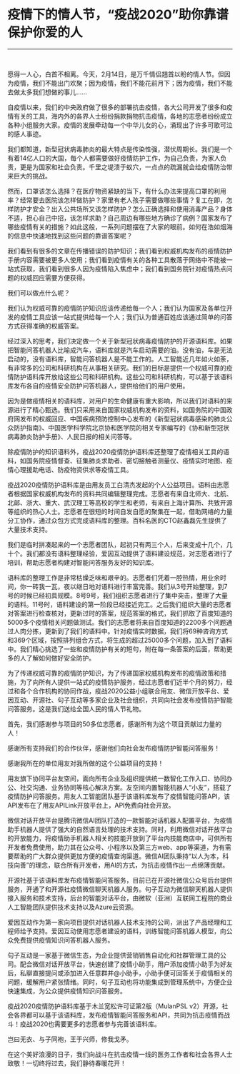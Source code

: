# 疫情下的情人节，“疫战2020”助你靠谱保护你爱的人
<hr/>

<br/>

愿得一人心，白首不相离。今天，2月14日，是万千情侣翘首以盼的情人节。但因为疫情，我们不能出门欢聚；因为疫情，我们不能花前月下；因为疫情，我们不能去做太多我们想做的事儿……



自疫情以来，我们的中央政府做了很多的部署抗击疫情，各大公司开发了很多和疫情有关的工具，海内外的各界人士纷纷捐款捐物抗击疫情，各地的志愿者纷纷成立各种小组服务大家。疫情的发展牵动每一个中华儿女的心，涌现出了许多可歌可泣的感人事迹。



我们都知道，新型冠状病毒肺炎的最大特点是传染性强，潜伏周期长。我们是一个有着14亿人口的大国，每个人都需要做好疫情防护工作，为自己负责，为家人负责，更是为国家和社会负责。千里之堤溃于蚁穴，一点点的疏漏就会给疫情防治带来巨大的挑战。



然而，口罩该怎么选择？在医疗物资紧缺的当下，有什么办法来提高口罩的利用率？经常要去医院该怎样做防护？家里有老人孩子需要做哪些事情？复工在即，怎样防护才安全？出入公共场所又该怎样防护？怎么正确选择和使用消毒产品？身体不适，担心自己中招，该怎样求助？自己周边有哪些地方确诊了病例？国家发布了哪些疫情有关的措施？如此这般，一系列问题摆在了大家的眼前。如何在浩如烟海的信息中快速地找到这些问题的靠谱答案呢？



我们看到有很多的文章在传播错误的防护知识；我们看到权威机构发布的疫情防护手册内容需要被更多人使用；我们看到疫情有关的各种工具散落于网络中不能被一站式获取，我们看到很多人因为疫情陷入焦虑中；我们看到国务院针对疫情热点问题的权威回应需要方便获得。



我们可以做点什么呢？



我们认为权威可靠的疫情防护知识应该传递给每一个人；我们认为国家及各单位开发的疫情工具应该一站式提供给每一个人；我们认为普通百姓应该通过简单的问答方式获得准确的权威答案。



经过深入的思考，我们决定做一个关于新型冠状病毒疫情防护的开源语料库。如果把智能问答机器人比喻成汽车，语料库就是汽车启动需要的油。没有油，车是无法启动的，没有语料库，智能问答机器人是不能工作的。人工智能近几年如火如荼，有非常多的公司和科研机构在从事相关研究。我们的目标是提供一个权威可靠的疫情防护语料库开放给这些公司和科研机构。这些公司和科研机构，可以基于该语料库发布各自的疫情安全防护问答机器人，提供给他们的用户使用。



因为是做疫情相关的语料库，对用户的生命健康有重大影响，所以我们对语料的来源进行了精心甄选。我们只采用来自国家权威机构发布的资料，如国务院的中国政府网发布的权威回应、中国疾病预防控制中心发布的《新型冠状病毒感染的肺炎公众防护指南》、中国医学科学院北京协和医学院的相关专家编写的《协和新型冠状病毒肺炎防护手册》、人民日报的相关问答等。



除疫情防护的知识语料外，疫战2020疫情防护语料库还整理了疫情相关工具的语料，如国务院疫情督查、征集肺炎求助者、密切接触者测量仪、疫情实时地图、疫情心理援助电话、防疫物资供求等疫情工具。



疫战2020疫情防护语料库是由用友员工白清杰发起的个人公益项目。语料由志愿者根据国家权威机构发布的资料共同编辑整理完成。志愿者有来自北师大、北航、北邮、浙大、重大、武汉理工等高校的学生和老师，有来自上海计算所、共致开源等组织的热心人士。志愿者在很短的时间自发自愿的聚集在一起，借助网络的力量分工协作，通过众包方式完成语料库的整理。百科名医的CTO赵鑫磊先生提供了大量技术支持。



我们是临时拼凑起来的一个志愿者团队，起初只有两三个人，后来变成十几个，几十个。我们都没有语料整理经验，爱因互动提供了语料建设规范，对志愿者进行了培训，帮助志愿者构建对智能问答服务友好的知识库。



语料库的整理工作是非常枯燥乏味和艰辛的。志愿者们凭着一腔热情，用业余时间，你一砖我一瓦，夜以继日地对语料进行丰富完善。我们从3号开始整理，到7号的时候已经初具规模。8号9号，我们组织志愿者进行了集中突击，整理了大量的语料。11号时，语料建设的第一阶段已经接近完工。之后我们组织大量的志愿者对答案进行检查核对，更新过时的答案，规范答案的格式，我们抓取了百度知道的5000多个疫情相关问题做测试。我们的志愿者将来自百度知道的2200多个问题通过人肉分拣，更新到了我们的语料中。针对疫情实时数据，我们将69种咨询方式和369个区域，按照排列组合方式，将生成的超过25000多个问题，加入到了语料中。我们精心挑选了一些和疫情防护有关的短句，附在每一条答案的后面，帮助更多的人了解如何做好安全防护。



为了传递权威可靠的疫情防护知识，为了传递国家权威机构发布的疫情政策和措施，为了向所有人提供一站式的疫情防护服务，经过志愿者们近半个月的努力，经过和各个合作机构的协同作战，疫战2020公益小组联合用友、微信开放平台、爱因互动、开源社、句子互动等多家企业及社会组织，共同向社会发布疫情防护智能问答服务。这是我们送给全国人民的情人节礼物。



首先，我们感谢参与项目的50多位志愿者，感谢所有为这个项目贡献过力量的人！



感谢所有支持我们的合作伙伴，感谢他们向社会发布疫情防护智能问答服务！



感谢我所在的单位用友对我所做的这个公益项目的支持！



用友旗下协同平台友空间，面向所有企业及组织提供统一数智化工作入口、协同办公、社交沟通、业务协同等核心解决方案。友空间内置智能机器人“小友”，搭载了疫情防护问答服务。用友人工智能团队基于该语料库发布了疫情智能问答API，该API发布在了用友APILink开放平台上，API免费向社会开放。



微信对话开放平台是腾讯微信AI团队打造的一款智能对话机器人配置平台，为疫情助手机器人提供了强大的自然语言处理的技术支持。同时，利用微信对话开放平台的开放能力，将疫情助手机器人相关的技能开放到了平台内技能商店中，可供所有开发者免费使用，助力其在公众号、小程序以及第三方web、app等渠道，为有需要帮助的广大群众提供更加方便的疫情查询渠道。微信AI团队秉持“以人为本，科技向善”的理念，联合所有开发者，用AI的方式，为抗击疫情作出一点绵薄贡献。





开源社基于该语料库发布疫情智能问答服务，目前已在开源社微信公众号后台提供服务，开通了和开源社疫情微信聊天机器人服务。句子互动为微信聊天机器人提供接入服务和技术支持，后台的智能对话平台，由微软（亚洲）互联网工程院的商业人工智能团队提供技术支持以及Azure云资源。





爱因互动作为第一家向项目提供对话机器人技术支持的公司，派出了产品经理和工程师给予支持。爱因互动使用志愿者建设的语料，训练智能问答机器人模型，向公众免费提供疫情知识问答机器人服务。





句子互动是一家基于微信生态，为企业提供营销销售自动化和社群管理工具的公司。配合微信对话开放平台，快速创建了疫情小助手，用户添加疫情小助手为好友后，私聊直接提问或添加进入任意群并@小助手，小助手便可回答关于疫情相关的问题，缓解用户紧张情绪。同时，句子互动也将功能集成到管理系统中，方便企业快速集成，为公众提供疫情知识问答服务。





疫战2020疫情防护语料库基于木兰宽松许可证第2版（MulanPSL v2）开源，社会各界都可以基于该语料库，发布疫情智能问答服务和API，共同为抗击疫情而战斗！疫战2020也需要更多的志愿者参与完善该语料库。



岂曰无衣、与子同袍，王于兴师，修我戈矛。



在这个美好浪漫的日子，我们向战斗在抗击疫情一线的医务工作者和社会各界人士致敬！一切终将过去，我们静待春暖花开！
